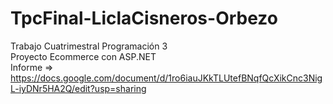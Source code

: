 # TpcFinal-LiclaCisneros-Orbezo
Trabajo Cuatrimestral Programación 3<br>
Proyecto Ecommerce con ASP.NET<br>
Informe => https://docs.google.com/document/d/1ro6iauJKkTLUtefBNqfQcXikCnc3NigL-iyDNr5HA2Q/edit?usp=sharing
